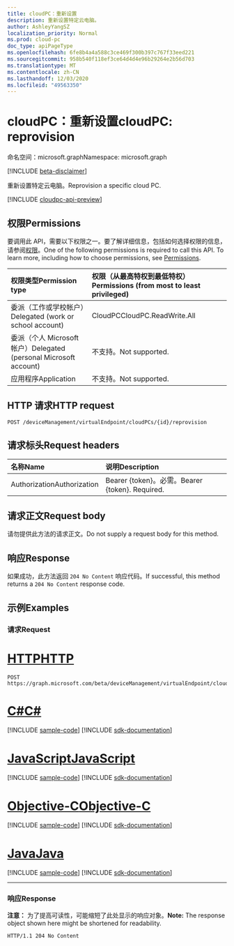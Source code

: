 ```yaml
---
title: cloudPC：重新设置
description: 重新设置特定云电脑。
author: AshleyYangSZ
localization_priority: Normal
ms.prod: cloud-pc
doc_type: apiPageType
ms.openlocfilehash: 6fe8b4a4a588c3ce469f300b397c767f33eed221
ms.sourcegitcommit: 958b540f118ef3ce64d4d4e96b29264e2b56d703
ms.translationtype: MT
ms.contentlocale: zh-CN
ms.lasthandoff: 12/03/2020
ms.locfileid: "49563350"
---
```

# <a name="cloudpc-reprovision"></a><span data-ttu-id="4ab4f-103">cloudPC：重新设置</span><span class="sxs-lookup"><span data-stu-id="4ab4f-103">cloudPC: reprovision</span></span>

<span data-ttu-id="4ab4f-104">命名空间：microsoft.graph</span><span class="sxs-lookup"><span data-stu-id="4ab4f-104">Namespace: microsoft.graph</span></span>

[!INCLUDE [beta-disclaimer](../../includes/beta-disclaimer.md)]

<span data-ttu-id="4ab4f-105">重新设置特定云电脑。</span><span class="sxs-lookup"><span data-stu-id="4ab4f-105">Reprovision a specific cloud PC.</span></span>

[!INCLUDE [cloudpc-api-preview](../../includes/cloudpc-api-preview.md)]
## <a name="permissions"></a><span data-ttu-id="4ab4f-106">权限</span><span class="sxs-lookup"><span data-stu-id="4ab4f-106">Permissions</span></span>

<span data-ttu-id="4ab4f-p101">要调用此 API，需要以下权限之一。要了解详细信息，包括如何选择权限的信息，请参阅[权限](/graph/permissions-reference)。</span><span class="sxs-lookup"><span data-stu-id="4ab4f-p101">One of the following permissions is required to call this API. To learn more, including how to choose permissions, see [Permissions](/graph/permissions-reference).</span></span>

|<span data-ttu-id="4ab4f-109">权限类型</span><span class="sxs-lookup"><span data-stu-id="4ab4f-109">Permission type</span></span>|<span data-ttu-id="4ab4f-110">权限（从最高特权到最低特权）</span><span class="sxs-lookup"><span data-stu-id="4ab4f-110">Permissions (from most to least privileged)</span></span>|
|:---|:---|
|<span data-ttu-id="4ab4f-111">委派（工作或学校帐户）</span><span class="sxs-lookup"><span data-stu-id="4ab4f-111">Delegated (work or school account)</span></span>|<span data-ttu-id="4ab4f-112">CloudPC</span><span class="sxs-lookup"><span data-stu-id="4ab4f-112">CloudPC.ReadWrite.All</span></span>|
|<span data-ttu-id="4ab4f-113">委派（个人 Microsoft 帐户）</span><span class="sxs-lookup"><span data-stu-id="4ab4f-113">Delegated (personal Microsoft account)</span></span>|<span data-ttu-id="4ab4f-114">不支持。</span><span class="sxs-lookup"><span data-stu-id="4ab4f-114">Not supported.</span></span>|
|<span data-ttu-id="4ab4f-115">应用程序</span><span class="sxs-lookup"><span data-stu-id="4ab4f-115">Application</span></span>|<span data-ttu-id="4ab4f-116">不支持。</span><span class="sxs-lookup"><span data-stu-id="4ab4f-116">Not supported.</span></span>|

## <a name="http-request"></a><span data-ttu-id="4ab4f-117">HTTP 请求</span><span class="sxs-lookup"><span data-stu-id="4ab4f-117">HTTP request</span></span>

<!-- {
  "blockType": "ignored"
}
-->

``` http
POST /deviceManagement/virtualEndpoint/cloudPCs/{id}/reprovision
```

## <a name="request-headers"></a><span data-ttu-id="4ab4f-118">请求标头</span><span class="sxs-lookup"><span data-stu-id="4ab4f-118">Request headers</span></span>

|<span data-ttu-id="4ab4f-119">名称</span><span class="sxs-lookup"><span data-stu-id="4ab4f-119">Name</span></span>|<span data-ttu-id="4ab4f-120">说明</span><span class="sxs-lookup"><span data-stu-id="4ab4f-120">Description</span></span>|
|:---|:---|
|<span data-ttu-id="4ab4f-121">Authorization</span><span class="sxs-lookup"><span data-stu-id="4ab4f-121">Authorization</span></span>|<span data-ttu-id="4ab4f-p102">Bearer {token}。必需。</span><span class="sxs-lookup"><span data-stu-id="4ab4f-p102">Bearer {token}. Required.</span></span>|

## <a name="request-body"></a><span data-ttu-id="4ab4f-124">请求正文</span><span class="sxs-lookup"><span data-stu-id="4ab4f-124">Request body</span></span>

<span data-ttu-id="4ab4f-125">请勿提供此方法的请求正文。</span><span class="sxs-lookup"><span data-stu-id="4ab4f-125">Do not supply a request body for this method.</span></span>

## <a name="response"></a><span data-ttu-id="4ab4f-126">响应</span><span class="sxs-lookup"><span data-stu-id="4ab4f-126">Response</span></span>

<span data-ttu-id="4ab4f-127">如果成功，此方法返回 `204 No Content` 响应代码。</span><span class="sxs-lookup"><span data-stu-id="4ab4f-127">If successful, this method returns a `204 No Content` response code.</span></span>

## <a name="examples"></a><span data-ttu-id="4ab4f-128">示例</span><span class="sxs-lookup"><span data-stu-id="4ab4f-128">Examples</span></span>

### <a name="request"></a><span data-ttu-id="4ab4f-129">请求</span><span class="sxs-lookup"><span data-stu-id="4ab4f-129">Request</span></span>


# <a name="http"></a>[<span data-ttu-id="4ab4f-130">HTTP</span><span class="sxs-lookup"><span data-stu-id="4ab4f-130">HTTP</span></span>](#tab/http)
<!-- {
  "blockType": "request",
  "name": "cloudpconpremisesconnection_runhealthcheck"
}
-->

``` http
POST https://graph.microsoft.com/beta/deviceManagement/virtualEndpoint/cloudPCs/{id}/reprovision
```
# <a name="c"></a>[<span data-ttu-id="4ab4f-131">C#</span><span class="sxs-lookup"><span data-stu-id="4ab4f-131">C#</span></span>](#tab/csharp)
[!INCLUDE [sample-code](../includes/snippets/csharp/cloudpconpremisesconnection-runhealthcheck-csharp-snippets.md)]
[!INCLUDE [sdk-documentation](../includes/snippets/snippets-sdk-documentation-link.md)]

# <a name="javascript"></a>[<span data-ttu-id="4ab4f-132">JavaScript</span><span class="sxs-lookup"><span data-stu-id="4ab4f-132">JavaScript</span></span>](#tab/javascript)
[!INCLUDE [sample-code](../includes/snippets/javascript/cloudpconpremisesconnection-runhealthcheck-javascript-snippets.md)]
[!INCLUDE [sdk-documentation](../includes/snippets/snippets-sdk-documentation-link.md)]

# <a name="objective-c"></a>[<span data-ttu-id="4ab4f-133">Objective-C</span><span class="sxs-lookup"><span data-stu-id="4ab4f-133">Objective-C</span></span>](#tab/objc)
[!INCLUDE [sample-code](../includes/snippets/objc/cloudpconpremisesconnection-runhealthcheck-objc-snippets.md)]
[!INCLUDE [sdk-documentation](../includes/snippets/snippets-sdk-documentation-link.md)]

# <a name="java"></a>[<span data-ttu-id="4ab4f-134">Java</span><span class="sxs-lookup"><span data-stu-id="4ab4f-134">Java</span></span>](#tab/java)
[!INCLUDE [sample-code](../includes/snippets/java/cloudpconpremisesconnection-runhealthcheck-java-snippets.md)]
[!INCLUDE [sdk-documentation](../includes/snippets/snippets-sdk-documentation-link.md)]

---


### <a name="response"></a><span data-ttu-id="4ab4f-135">响应</span><span class="sxs-lookup"><span data-stu-id="4ab4f-135">Response</span></span>

<span data-ttu-id="4ab4f-136">**注意：** 为了提高可读性，可能缩短了此处显示的响应对象。</span><span class="sxs-lookup"><span data-stu-id="4ab4f-136">**Note:** The response object shown here might be shortened for readability.</span></span>
<!-- {
  "blockType": "response",
  "truncated": true
}
-->

``` http
HTTP/1.1 204 No Content
```
